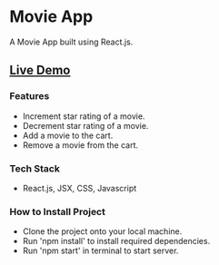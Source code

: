 # **Movie App**

A Movie App built using React.js.

## [**Live Demo**](https://priyanka-agrawal2022.github.io/MovieApp/)

### **Features**

- Increment star rating of a movie.
- Decrement star rating of a movie.
- Add a movie to the cart.
- Remove a movie from the cart.

### **Tech Stack**

- React.js, JSX, CSS, Javascript

### **How to Install Project**

- Clone the project onto your local machine.
- Run 'npm install' to install required dependencies.
- Run 'npm start' in terminal to start server.
